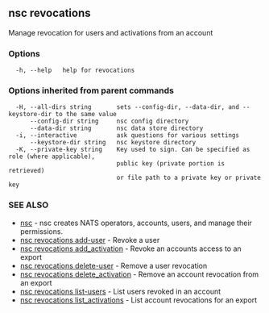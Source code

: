 ## nsc revocations

Manage revocation for users and activations from an account

### Options

```
  -h, --help   help for revocations
```

### Options inherited from parent commands

```
  -H, --all-dirs string       sets --config-dir, --data-dir, and --keystore-dir to the same value
      --config-dir string     nsc config directory
      --data-dir string       nsc data store directory
  -i, --interactive           ask questions for various settings
      --keystore-dir string   nsc keystore directory
  -K, --private-key string    Key used to sign. Can be specified as role (where applicable),
                              public key (private portion is retrieved)
                              or file path to a private key or private key 
```

### SEE ALSO

* [nsc](nsc.md)	 - nsc creates NATS operators, accounts, users, and manage their permissions.
* [nsc revocations add-user](nsc_revocations_add-user.md)	 - Revoke a user
* [nsc revocations add_activation](nsc_revocations_add_activation.md)	 - Revoke an accounts access to an export
* [nsc revocations delete-user](nsc_revocations_delete-user.md)	 - Remove a user revocation
* [nsc revocations delete_activation](nsc_revocations_delete_activation.md)	 - Remove an account revocation from an export
* [nsc revocations list-users](nsc_revocations_list-users.md)	 - List users revoked in an account
* [nsc revocations list_activations](nsc_revocations_list_activations.md)	 - List account revocations for an export

